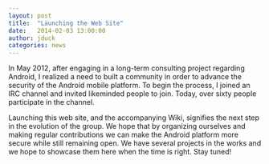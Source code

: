 ```yaml
---
layout: post
title:  "Launching the Web Site"
date:   2014-02-03 13:00:00
author: jduck
categories: news
---
```


In May 2012, after engaging in a long-term consulting project regarding Android, I realized a need to built a community in order to advance the security of the Android mobile platform. To begin the process, I joined an IRC channel and invited likeminded people to join. Today, over sixty people participate in the channel. 

Launching this web site, and the accompanying Wiki, signifies the next step in the evolution of the group. We hope that by organizing ourselves and making regular contributions we can make the Android platform more secure while still remaining open. We have several projects in the works and we hope to showcase them here when the time is right. Stay tuned!

